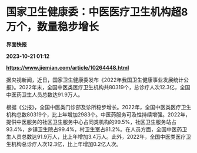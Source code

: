 # 国家卫生健康委：中医医疗卫生机构超8万个，数量稳步增长
**界面快报**

**2023-10-21 01:12**

**https://www.jiemian.com/article/10264448.html**

据央视新闻，近日，国家卫生健康委发布《2022年我国卫生健康事业发展统计公报》。2022年末，全国中医类医疗卫生机构共80319个，总诊疗人次12.3亿，全国中医药卫生人员总数达91.9万人。

根据《公报》，全国中医类门诊部及诊所稳步增长。2022年，全国中医类医疗卫生机构总数80319个，比上年增加2983个。中医药服务可及性持续增强。2022年，提供中医服务的社区卫生服务中心占同类机构的99.5%，社区卫生服务站占93.4%，乡镇卫生院占99.4%，村卫生室占81.2%。在人员方面，全国中医药卫生人员总数达91.9万人，比上年增加3.4万人。此外，2022年，全国中医类医疗卫生机构总诊疗人次12.3亿，比上年增加0.2亿人次。